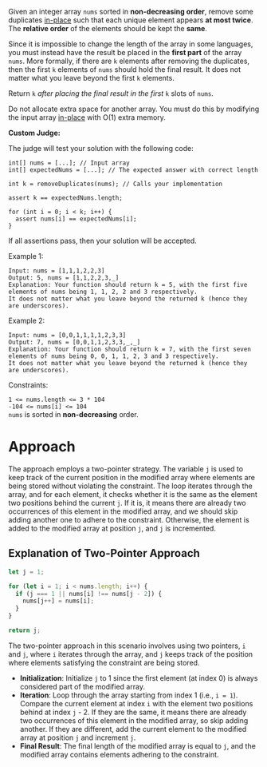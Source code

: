Given an integer array `nums` sorted in **non-decreasing order**, remove some duplicates [in-place](https://en.wikipedia.org/wiki/In-place_algorithm) such that each unique element appears **at most twice**. The **relative order** of the elements should be kept the **same**.

Since it is impossible to change the length of the array in some languages, you must instead have the result be placed in the **first part** of the array `nums`. More formally, if there are `k` elements after removing the duplicates, then the first `k` elements of `nums` should hold the final result. It does not matter what you leave beyond the first `k` elements.

Return `k` _after placing the final result in the first_ `k` slots of `nums`.

Do not allocate extra space for another array. You must do this by modifying the input array [in-place](https://en.wikipedia.org/wiki/In-place_algorithm) with O(1) extra memory.

**Custom Judge:**

The judge will test your solution with the following code:

```
int[] nums = [...]; // Input array
int[] expectedNums = [...]; // The expected answer with correct length

int k = removeDuplicates(nums); // Calls your implementation

assert k == expectedNums.length;

for (int i = 0; i < k; i++) {
  assert nums[i] == expectedNums[i];
}
```

If all assertions pass, then your solution will be accepted.

Example 1:

```
Input: nums = [1,1,1,2,2,3]
Output: 5, nums = [1,1,2,2,3,_]
Explanation: Your function should return k = 5, with the first five elements of nums being 1, 1, 2, 2 and 3 respectively.
It does not matter what you leave beyond the returned k (hence they are underscores).
```

Example 2:

```
Input: nums = [0,0,1,1,1,1,2,3,3]
Output: 7, nums = [0,0,1,1,2,3,3,_,_]
Explanation: Your function should return k = 7, with the first seven elements of nums being 0, 0, 1, 1, 2, 3 and 3 respectively.
It does not matter what you leave beyond the returned k (hence they are underscores).
```

Constraints:

`1 <= nums.length <= 3 * 104`\
`-104 <= nums[i] <= 104`\
`nums` is sorted in **non-decreasing** order.

# Approach

The approach employs a two-pointer strategy. The variable `j` is used to keep track of the current position in the modified array where elements are being stored without violating the constraint. The loop iterates through the array, and for each element, it checks whether it is the same as the element two positions behind the current `j`. If it is, it means there are already two occurrences of this element in the modified array, and we should skip adding another one to adhere to the constraint. Otherwise, the element is added to the modified array at position `j`, and `j` is incremented.

## Explanation of Two-Pointer Approach

```javascript
let j = 1;

for (let i = 1; i < nums.length; i++) {
  if (j === 1 || nums[i] !== nums[j - 2]) {
    nums[j++] = nums[i];
  }
}

return j;
```

The two-pointer approach in this scenario involves using two pointers, `i` and `j`, where `i` iterates through the array, and `j` keeps track of the position where elements satisfying the constraint are being stored.

- __Initialization__: Initialize `j` to 1 since the first element (at index 0) is always considered part of the modified array.
- __Iteration__: Loop through the array starting from index 1 (i.e., `i = 1`). Compare the current element at index `i` with the element two positions behind at index `j` - 2. If they are the same, it means there are already two occurrences of this element in the modified array, so skip adding another. If they are different, add the current element to the modified array at position `j` and increment `j`.
- __Final Result__: The final length of the modified array is equal to `j`, and the modified array contains elements adhering to the constraint.
